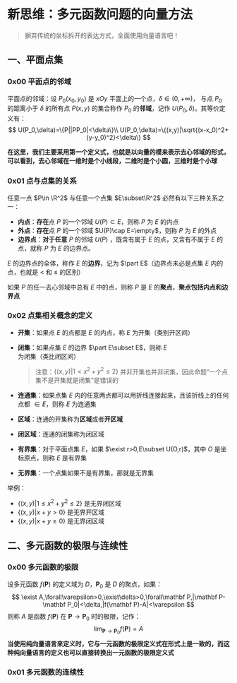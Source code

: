 # 新思维：多元函数问题的向量方法

> 摒弃传统的坐标拆开的表达方式，全面使用向量语言吧！

## 一、平面点集

### 0x00 平面点的邻域

平面点的邻域：设 $P_0(x_0,y_0)$ 是 $xOy$ 平面上的一个点，$\delta\in(0,+\infty)$，
与点 $P_0$ 的距离小于 $\delta$ 的所有点 $P(x,y)$ 的集合称作 $P_0$ 的**邻域**，记作 $U(P_0,\delta)$。其等价定义有：
$$
U(P_0,\delta)=\{P||PP_0|<\delta\}\\
U(P_0,\delta)=\{(x,y)|\sqrt{(x-x_0)^2+(y-y_0)^2}<\delta\}
$$

**在这里，我们主要采用第一个定义式，也就是以向量的模来表示去心邻域的形式，可以看到，去心邻域在一维时是个小线段，二维时是个小圆，三维时是个小球**



### 0x01 点与点集的关系

任意一点 $P\in \R^2$ 与任意一个点集 $E\subset\R^2$ 必然有以下三种关系之一：

* **内点**：**存在**点 $P$ 的一个邻域 $U(P)\subset E$，则称 $P$ 为 $E$ 的内点
* **外点**：**存在**点 $P$ 的一个邻域 $U(P)\cap E=\empty$，则称 $P$ 为 $E$ 的外点
* **边界点**：**对于任意** $P$ 的邻域 $U(P)$ ，既含有属于 $E$ 的点，又含有不属于 $E$ 的点，就称 $P$ 为 $E$ 的边界点。

$E$ 的边界点的全体，称作 $E$ 的**边界**，记为 $\part E$（边界点未必是点集 $E$ 内的点，也就是 < 和 ≤ 的区别）

如果 $P$ 的任一去心邻域中总有 $E$ 中的点，则称 $P$ 是 $E$ 的**聚点**，**聚点包括内点和边界点**



### 0x02 点集相关概念的定义

* **开集**：如果点 $E$ 的点都是 $E$ 的内点，称 $E$ 为开集（类别开区间）

* **闭集**：如果点集 $E$ 的边界 $\part E\subset E$，则称 $E$ 为闭集（类比闭区间）

  > 注意：$\{(x,y)|1<x^2+y^2\le 2\}$ 并非开集也并非闭集，因此命题“一个点集不是开集就是闭集”是错误的

* **连通集**：如果点集 $E$ 内的任意两点都可以用折线连接起来，且该折线上的任何点都 $\in E$，则称 $E$ 为连通集

* **区域**：连通的开集称为**区域**或者**开区域**

* **闭区域**：连通的闭集称为闭区域

* **有界集**：对于平面点集 $E$，如果 $\exist r>0,E\subset U(O,r)$，其中 $O$ 是坐标原点，则称 $E$ 是有界集

* **无界集**：一个点集如果不是有界集，那就是无界集

举例：

- $\{(x,y)|1\le x^2+y^2\le2\}$ 是无界闭区域
- $\{(x,y)|x+y>0\}$ 是无界开区域
- $\{(x,y)|x+y\ge0\}$ 是无界闭区域



## 二、多元函数的极限与连续性

### 0x00 多元函数的极限

设多元函数 $f(\mathbf P)$ 的定义域为 $D$，$\mathbf P_0$ 是 $D$ 的聚点，如果：
$$
\exist A,\forall\varepsilon>0,\exist\delta>0,\forall\mathbf P,|\mathbf P-\mathbf P_0|<\delta,|f(\mathbf P)-A|<\varepsilon
$$
则称 $A$ 是函数 $f(\mathbf P)$ 在 $\mathbf P\to\mathbf P_0$ 时的极限，记作：
$$
\lim_{\mathbf P\to\mathbf P_0}f(\mathbf P)=A
$$
**当使用纯向量语言来定义时，它与一元函数的极限定义式在形式上是一致的，而这种纯向量语言的定义也可以直接转换出一元函数的极限定义式**



### 0x01 多元函数的连续性